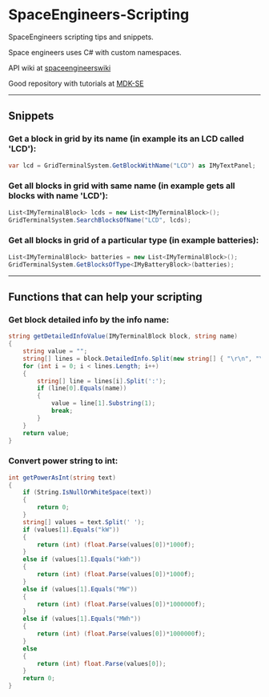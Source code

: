 # SpaceEngineers-Scripting
SpaceEngineers scripting tips and snippets.

Space engineers uses C# with custom namespaces.

API wiki at [spaceengineerswiki](https://www.spaceengineerswiki.com/Scripting_API_Documentation)

Good repository with tutorials at [MDK-SE](https://github.com/malware-dev/MDK-SE/wiki/Quick-Introduction-to-Space-Engineers-Ingame-Scripts)

---

## Snippets

### Get a block in grid by its name (in example its an LCD called 'LCD'):

```C#
var lcd = GridTerminalSystem.GetBlockWithName("LCD") as IMyTextPanel;
```

### Get all blocks in grid with same name (in example gets all blocks with name 'LCD'):

```C#
List<IMyTerminalBlock> lcds = new List<IMyTerminalBlock>();  
GridTerminalSystem.SearchBlocksOfName("LCD", lcds);
```

### Get all blocks in grid of a particular type (in example batteries):

```C#
List<IMyTerminalBlock> batteries = new List<IMyTerminalBlock>();  
GridTerminalSystem.GetBlocksOfType<IMyBatteryBlock>(batteries);
```

---

## Functions that can help your scripting

### Get block detailed info by the info name:

```C#
string getDetailedInfoValue(IMyTerminalBlock block, string name)    
{   
    string value = "";   
    string[] lines = block.DetailedInfo.Split(new string[] { "\r\n", "\n", "\r" }, StringSplitOptions.None);   
    for (int i = 0; i < lines.Length; i++)    
    {   
        string[] line = lines[i].Split(':');   
        if (line[0].Equals(name))    
        {   
            value = line[1].Substring(1);   
            break;   
        }   
    }   
    return value;   
}  
```

### Convert power string to int:

```C#
int getPowerAsInt(string text)    
{   
    if (String.IsNullOrWhiteSpace(text))    
    {   
        return 0;   
    }   
    string[] values = text.Split(' ');   
    if (values[1].Equals("kW"))    
    {   
        return (int) (float.Parse(values[0])*1000f);   
    }   
    else if (values[1].Equals("kWh"))    
    {    
        return (int) (float.Parse(values[0])*1000f);    
    }   
    else if (values[1].Equals("MW"))    
    {   
        return (int) (float.Parse(values[0])*1000000f);   
    }   
    else if (values[1].Equals("MWh"))    
    {    
        return (int) (float.Parse(values[0])*1000000f);    
    }   
    else    
    {   
        return (int) float.Parse(values[0]);   
    }   
    return 0;   
}
```
